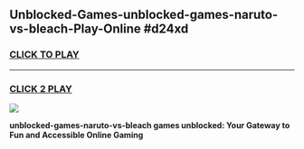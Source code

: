 
## Unblocked-Games-unblocked-games-naruto-vs-bleach-Play-Online #d24xd
<h3>
<a href="https://news.freeplayer.one?title=unblocked-games-naruto-vs-bleach&ref=3">CLICK TO PLAY</a></h3>
<hr>

<h3>
<a href="https://news.freeplayer.one?title=unblocked-games-naruto-vs-bleach&ref=3">CLICK 2 PLAY</a>
  
</h3>

<a href="https://news.freeplayer.one?title=unblocked-games-naruto-vs-bleach&ref=3"><img src="https://clearcache.store/games.png"></a>


**unblocked-games-naruto-vs-bleach games unblocked: Your Gateway to Fun and Accessible Online Gaming**
